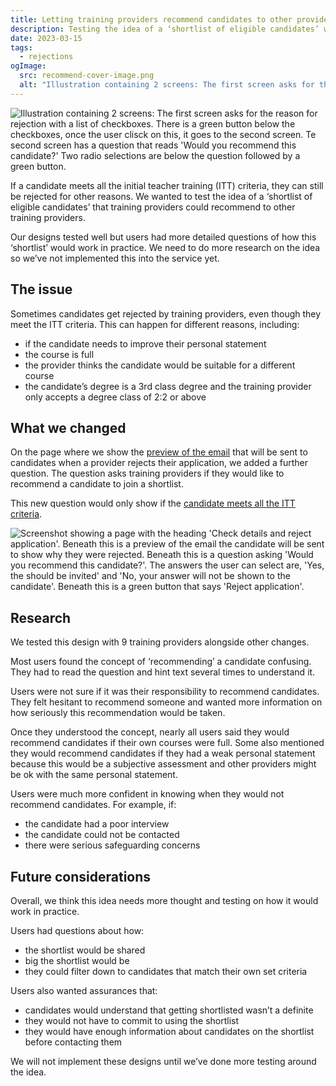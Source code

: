 ```yaml
---
title: Letting training providers recommend candidates to other providers
description: Testing the idea of a ‘shortlist of eligible candidates’ where training providers can recommend candidates to other providers.
date: 2023-03-15
tags:
  - rejections
ogImage:
  src: recommend-cover-image.png
  alt: "Illustration containing 2 screens: The first screen asks for the reason for rejection with a list of checkboxes. There is a green button below the checkboxes, once the user clisck on this, it goes to the second screen. Te second screen has a question that reads 'Would you recommend this candidate? Two radio selections are below the question followed by a green button."
---
```


![Illustration containing 2 screens: The first screen asks for the reason for rejection with a list of checkboxes. There is a green button below the checkboxes, once the user clisck on this, it goes to the second screen. Te second screen has a question that reads 'Would you recommend this candidate?' Two radio selections are below the question followed by a green button.](recommend-cover-image.png)

If a candidate meets all the initial teacher training (ITT) criteria, they can still be rejected for other reasons. We wanted to test the idea of a ‘shortlist of eligible candidates’ that training providers could recommend to other training providers.

Our designs tested well but users had more detailed questions of how this ‘shortlist’ would work in practice. We need to do more research on the idea so we’ve not implemented this into the service yet.

## The issue

Sometimes candidates get rejected by training providers, even though they meet the ITT criteria. This can happen for different reasons, including:

- if the candidate needs to improve their personal statement
- the course is full
- the provider thinks the candidate would be suitable for a different course
- the candidate’s degree is a 3rd class degree and the training provider only accepts a degree class of 2:2 or above

## What we changed

On the page where we show the [preview of the email](/manage-teacher-training-applications/rejection-email-previews/) that will be sent to candidates when a provider rejects their application, we added a further question. The question asks training providers if they would like to recommend a candidate to join a shortlist.

This new question would only show if the [candidate meets all the ITT criteria](/manage-teacher-training-applications/helping-users-decide-if-candidates-meet-the-itt-criteria/).

![Screenshot showing a page with the heading 'Check details and reject application'. Beneath this is a preview of the email the candidate will be sent to show why they were rejected. Beneath this is a question asking 'Would you recommend this candidate?'. The answers the user can select are, 'Yes, the should be invited' and 'No, your answer will not be shown to the candidate'. Beneath this is a green button that says 'Reject application'.](recommend-candidate.png)

## Research

We tested this design with 9 training providers alongside other changes.

Most users found the concept of ‘recommending’ a candidate confusing. They had to read the question and hint text several times to understand it.

Users were not sure if it was their responsibility to recommend candidates. They felt hesitant to recommend someone and wanted more information on how seriously this recommendation would be taken.

Once they understood the concept, nearly all users said they would recommend candidates if their own courses were full. Some also mentioned they would recommend candidates if they had a weak personal statement because this would be a subjective assessment and other providers might be ok with the same personal statement.

Users were much more confident in knowing when they would not recommend candidates. For example, if:

- the candidate had a poor interview
- the candidate could not be contacted
- there were serious safeguarding concerns

## Future considerations

Overall, we think this idea needs more thought and testing on how it would work in practice.

Users had questions about how:

- the shortlist would be shared
- big the shortlist would be
- they could filter down to candidates that match their own set criteria

Users also wanted assurances that:

- candidates would understand that getting shortlisted wasn’t a definite
- they would not have to commit to using the shortlist
- they would have enough information about candidates on the shortlist before contacting them

We will not implement these designs until we’ve done more testing around the idea.
